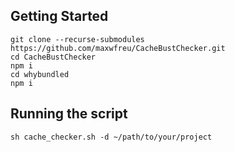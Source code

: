 ## Getting Started

```
git clone --recurse-submodules https://github.com/maxwfreu/CacheBustChecker.git
cd CacheBustChecker
npm i
cd whybundled
npm i
```

## Running the script

```
sh cache_checker.sh -d ~/path/to/your/project
```
